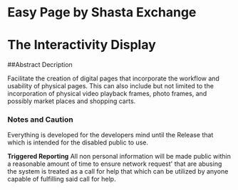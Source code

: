 # Easy Page by Shasta Exchange
# The Interactivity Display

##Abstract Decription

Facilitate the creation of digital pages that incorporate the workflow and usability of physical pages. This can also include but not limited to the incorporation of physical video playback frames, photo frames, and possibly market places and shopping carts.

### Notes and Caution
Everything is developed for the developers mind until the Release that which is intended for the disabled public to use.

**Triggered Reporting**
All non personal information will be made public within a reasonable amount of time to ensure network request' that are abusing the system is treated as a call for help that which can be utilized by anyone capable of fulfilling said call for help.


